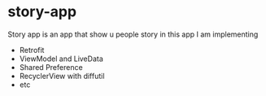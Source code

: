 # story-app

Story app is an app that show u people story
in this app I am implementing 
- Retrofit
- ViewModel and LiveData
- Shared Preference
- RecyclerView with diffutil
- etc
